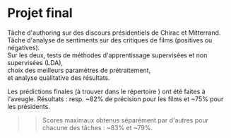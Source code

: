 # Projet final

Tâche d'authoring sur des discours présidentiels de Chirac et Mitterrand.  
Tâche d'analyse de sentiments sur des critiques de films (positives ou négatives).  
Sur les deux, tests de méthodes d'apprentissage supervisées et non supervisées (LDA),  
choix des meilleurs paramètres de prétraitement,  
et analyse qualitative des résultats.

Les prédictions finales (à trouver dans le répertoire <preds>) ont été faites à l'aveugle.
Résultats : resp. ~82% de précision pour les films et ~75% pour les présidents.
>> Scores maximaux obtenus séparément par d'autres pour chacune des tâches : ~83% et ~79%.
